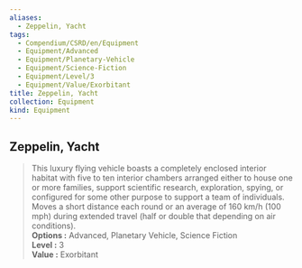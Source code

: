 ```yaml
---
aliases:
  - Zeppelin, Yacht
tags:
  - Compendium/CSRD/en/Equipment
  - Equipment/Advanced
  - Equipment/Planetary-Vehicle
  - Equipment/Science-Fiction
  - Equipment/Level/3
  - Equipment/Value/Exorbitant
title: Zeppelin, Yacht
collection: Equipment
kind: Equipment
---
```

## Zeppelin, Yacht  
  
>This luxury flying vehicle boasts a completely enclosed interior habitat with five to ten interior chambers arranged either to house one or more families, support scientific research, exploration, spying, or configured for some other purpose to support a team of individuals. Moves a short distance each round or an average of 160 km/h (100 mph) during extended travel (half or double that depending on air conditions).  
> **Options :** Advanced, Planetary Vehicle, Science Fiction  
> **Level :** 3  
> **Value :** Exorbitant